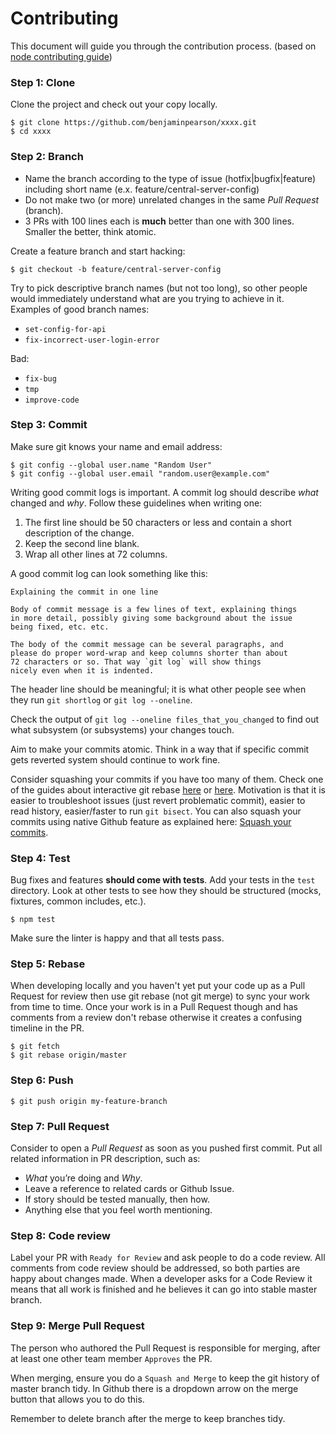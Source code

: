 # Contributing

This document will guide you through the contribution process. (based on [node contributing guide](https://github.com/nodejs/node/blob/master/CONTRIBUTING.md))


### Step 1: Clone

Clone the project and check out your copy locally.

```text
$ git clone https://github.com/benjaminpearson/xxxx.git
$ cd xxxx
```

### Step 2: Branch

 - Name the branch according to the type of issue (hotfix|bugfix|feature) including short name (e.x. feature/central-server-config)
 - Do not make two (or more) unrelated changes in the same *Pull Request* (branch).
 - 3 PRs with 100 lines each is **much** better than one with 300 lines. Smaller the better, think atomic.

Create a feature branch and start hacking:

```text
$ git checkout -b feature/central-server-config
```

Try to pick descriptive branch names (but not too long), so other people would immediately understand what are you trying to achieve in it. Examples of good branch names:

 - `set-config-for-api`
 - `fix-incorrect-user-login-error`

Bad:

  - `fix-bug`
  - `tmp`
  - `improve-code`


### Step 3: Commit

Make sure git knows your name and email address:

```text
$ git config --global user.name "Random User"
$ git config --global user.email "random.user@example.com"
```

Writing good commit logs is important. A commit log should describe *what* changed and *why*. Follow these guidelines when writing one:

1. The first line should be 50 characters or less and contain a short
   description of the change.
2. Keep the second line blank.
3. Wrap all other lines at 72 columns.

A good commit log can look something like this:

```
Explaining the commit in one line

Body of commit message is a few lines of text, explaining things
in more detail, possibly giving some background about the issue
being fixed, etc. etc.

The body of the commit message can be several paragraphs, and
please do proper word-wrap and keep columns shorter than about
72 characters or so. That way `git log` will show things
nicely even when it is indented.
```

The header line should be meaningful; it is what other people see when they run `git shortlog` or `git log --oneline`.

Check the output of `git log --oneline files_that_you_changed` to find out what subsystem (or subsystems) your changes touch.

Aim to make your commits atomic. Think in a way that if specific commit gets reverted system should continue to work fine.

Consider squashing your commits if you have too many of them. Check one of the guides about interactive git rebase [here](https://help.github.com/articles/about-git-rebase/) or [here](http://gitready.com/advanced/2009/02/10/squashing-commits-with-rebase.html). Motivation is that it is easier to troubleshoot issues (just revert problematic commit), easier to read history, easier/faster to run `git bisect`. You can also squash your commits using native Github feature as explained here: [Squash your commits](https://github.com/blog/2141-squash-your-commits).


### Step 4: Test

Bug fixes and features **should come with tests**. Add your tests in the `test` directory. Look at other tests to see how they should be structured (mocks, fixtures, common includes, etc.).

```text
$ npm test
```

Make sure the linter is happy and that all tests pass.


### Step 5: Rebase

When developing locally and you haven't yet put your code up as a Pull Request for review then use git rebase (not git merge) to sync your work from time to time. Once your work is in a Pull Request though and has comments from a review don't rebase otherwise it creates a confusing timeline in the PR.

```text
$ git fetch
$ git rebase origin/master
```

### Step 6: Push

```text
$ git push origin my-feature-branch
```

### Step 7: Pull Request

Consider to open a *Pull Request* as soon as you pushed first commit. Put all related information in PR description, such as:

 - *What* you’re doing and *Why*.
 - Leave a reference to related cards or Github Issue.
 - If story should be tested manually, then how.
 - Anything else that you feel worth mentioning.

### Step 8: Code review

Label your PR with `Ready for Review` and ask people to do a code review. All comments from code review should be addressed, so both parties are happy about changes made. When a developer asks for a Code Review it means that all work is finished and he believes it can go into stable master branch.


### Step 9: Merge Pull Request

The person who authored the Pull Request is responsible for merging, after at least one other team member `Approves` the PR.

When merging, ensure you do a `Squash and Merge` to keep the git history of master branch tidy. In Github there is a dropdown arrow on the merge button that allows you to do this.

Remember to delete branch after the merge to keep branches tidy.
